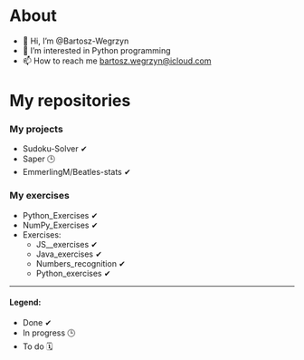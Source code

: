# About

- 👋 Hi, I’m @Bartosz-Wegrzyn
- 👀 I’m interested in Python programming
- 📫 How to reach me bartosz.wegrzyn@icloud.com

# My repositories

### My projects 

- Sudoku-Solver ✔
- Saper 🕒
- EmmerlingM/Beatles-stats ✔

### My exercises

- Python_Exercises ✔
- NumPy_Exercises ✔
- Exercises:
  - JS__exercises ✔
  - Java_exercises ✔
  - Numbers_recognition ✔ 
  - Python_exercises ✔ 

__________________________________________________
#### Legend:

- Done ✔ 
- In progress 🕒
- To do 🗓
